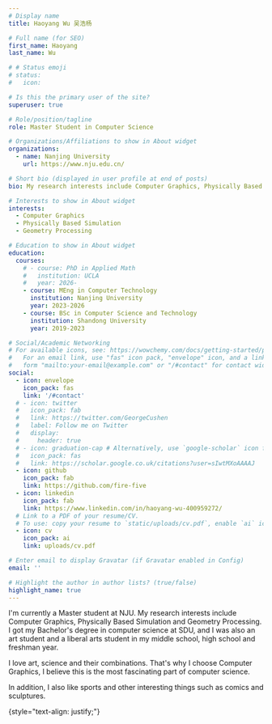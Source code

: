 ```yaml
---
# Display name
title: Haoyang Wu 吴浩杨

# Full name (for SEO)
first_name: Haoyang
last_name: Wu

# # Status emoji
# status:
#   icon: ️

# Is this the primary user of the site?
superuser: true

# Role/position/tagline
role: Master Student in Computer Science

# Organizations/Affiliations to show in About widget
organizations:
  - name: Nanjing University
    url: https://www.nju.edu.cn/

# Short bio (displayed in user profile at end of posts)
bio: My research interests include Computer Graphics, Physically Based Simulation and Geometry Processing.

# Interests to show in About widget
interests:
  - Computer Graphics
  - Physically Based Simulation
  - Geometry Processing

# Education to show in About widget
education:
  courses:
    # - course: PhD in Applied Math
    #   institution: UCLA
    #   year: 2026-
    - course: MEng in Computer Technology
      institution: Nanjing University
      year: 2023-2026
    - course: BSc in Computer Science and Technology
      institution: Shandong University
      year: 2019-2023

# Social/Academic Networking
# For available icons, see: https://wowchemy.com/docs/getting-started/page-builder/#icons
#   For an email link, use "fas" icon pack, "envelope" icon, and a link in the
#   form "mailto:your-email@example.com" or "/#contact" for contact widget.
social:
  - icon: envelope
    icon_pack: fas
    link: '/#contact'
  # - icon: twitter
  #   icon_pack: fab
  #   link: https://twitter.com/GeorgeCushen
  #   label: Follow me on Twitter
  #   display:
  #     header: true
  # - icon: graduation-cap # Alternatively, use `google-scholar` icon from `ai` icon pack
  #   icon_pack: fas
  #   link: https://scholar.google.co.uk/citations?user=sIwtMXoAAAAJ
  - icon: github
    icon_pack: fab
    link: https://github.com/fire-five
  - icon: linkedin
    icon_pack: fab
    link: https://www.linkedin.com/in/haoyang-wu-400959272/
  # Link to a PDF of your resume/CV.
  # To use: copy your resume to `static/uploads/cv.pdf`, enable `ai` icons in `params.yaml`,
  - icon: cv
    icon_pack: ai
    link: uploads/cv.pdf

# Enter email to display Gravatar (if Gravatar enabled in Config)
email: ''

# Highlight the author in author lists? (true/false)
highlight_name: true
---
```



I'm currently a Master student at NJU. My research interests include Computer Graphics, Physically Based Simulation and Geometry Processing. I got my Bachelor's degree in computer science at SDU, and I was also an art student and a liberal arts student in my middle school, high school and freshman year.

I love art, science and their combinations. That's why I choose Computer Graphics, I believe this is the most fascinating part of computer science. 

In addition, I also like sports and other interesting things such as comics and sculptures.

{style="text-align: justify;"}
